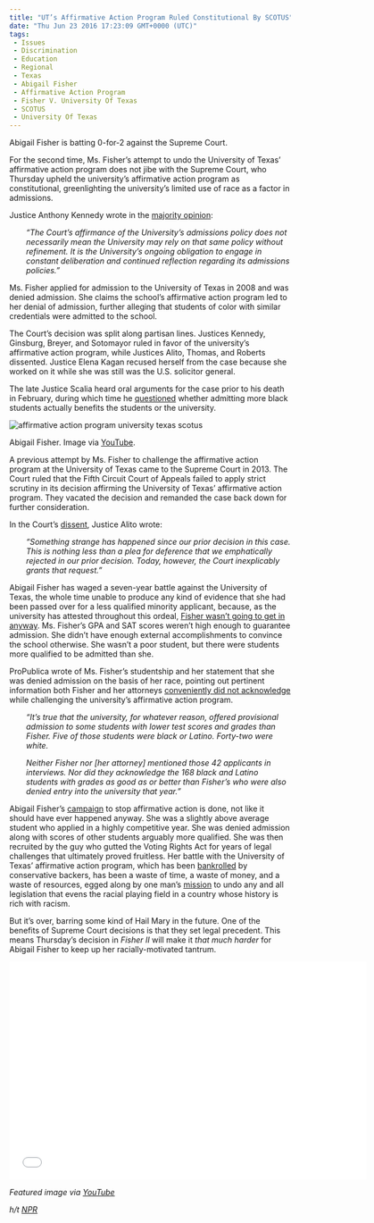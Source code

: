 ```yaml
---
title: "UT’s Affirmative Action Program Ruled Constitutional By SCOTUS"
date: "Thu Jun 23 2016 17:23:09 GMT+0000 (UTC)"
tags: 
 - Issues
 - Discrimination
 - Education
 - Regional
 - Texas
 - Abigail Fisher
 - Affirmative Action Program
 - Fisher V. University Of Texas
 - SCOTUS
 - University Of Texas
---
```

<p>Abigail Fisher is batting 0-for-2 against the Supreme Court.</p><p><!-- Quick Adsense WordPress Plugin: http://quicksense.net/ --></p><p>For the second time, Ms. Fisher&#x2019;s attempt to undo the University of Texas&#x2019; affirmative action program does not jibe with the Supreme Court, who Thursday upheld the university&#x2019;s affirmative action program as constitutional, greenlighting the university&#x2019;s limited use of race as a factor in admissions.</p><p>Justice Anthony Kennedy wrote in the <a href="http://www.supremecourt.gov/opinions/15pdf/14-981_4g15.pdf" onclick="__gaTracker(&apos;send&apos;, &apos;pageview&apos;, &apos;http://www.supremecourt.gov/opinions/15pdf/14-981_4g15.pdf&apos;);">majority opinion</a>:</p><p style="padding-left: 30px"><em>&#x201C;The Court&#x2019;s affirmance of the University&#x2019;s admissions policy does not necessarily mean the University may rely on that same policy without refinement. It is the University&#x2019;s ongoing obligation to engage in constant deliberation and continued reflection regarding its admissions policies.&#x201D;</em></p><p>Ms. Fisher applied for admission to the University of Texas in 2008 and was denied admission. She claims the school&#x2019;s affirmative action program led to her denial of admission, further alleging that students of color with similar credentials were admitted to the school.</p><p>The Court&#x2019;s decision was split along partisan lines. Justices Kennedy, Ginsburg, Breyer, and Sotomayor ruled in favor of the university&#x2019;s affirmative action program, while Justices Alito, Thomas, and Roberts dissented. Justice Elena Kagan recused herself from the case because she worked on it while she was still was the U.S. solicitor general.</p><p>The late Justice Scalia heard oral arguments for the case prior to his death in February, during which time he <a href="http://www.latimes.com/local/education/la-na-black-ut-students-20151213-story.html" onclick="__gaTracker(&apos;send&apos;, &apos;event&apos;, &apos;outbound-article&apos;, &apos;http://www.latimes.com/local/education/la-na-black-ut-students-20151213-story.html&apos;, &apos;questioned&apos;);">questioned</a> whether&#xA0;admitting more black students actually benefits the students or the university.</p><div id="attachment_138784" style="width: 520px" class="wp-caption aligncenter"><img class="size-full wp-image-138784" src="//i0.wp.com/cdn.liberalamerica.org/wp-content/uploads/2016/06/abigailfisher1.jpg?resize=510%2C343" alt="affirmative action program university texas scotus" srcset="//i0.wp.com/cdn.liberalamerica.org/wp-content/uploads/2016/06/abigailfisher1.jpg?resize=510%2C343 510w, //i0.wp.com/cdn.liberalamerica.org/wp-content/uploads/2016/06/abigailfisher1.jpg?resize=510%2C343 64w, //i0.wp.com/cdn.liberalamerica.org/wp-content/uploads/2016/06/abigailfisher1.jpg?resize=510%2C343 350w, //i0.wp.com/cdn.liberalamerica.org/wp-content/uploads/2016/06/abigailfisher1.jpg?resize=510%2C343 150w, //i0.wp.com/cdn.liberalamerica.org/wp-content/uploads/2016/06/abigailfisher1.jpg?resize=510%2C343 200w" sizes="(max-width: 510px) 100vw, 510px" data-recalc-dims="1">
<p class="wp-caption-text">Abigail Fisher. Image via <a href="https://www.youtube.com/watch?v=23VDkyygWSg" onclick="__gaTracker(&apos;send&apos;, &apos;event&apos;, &apos;outbound-article&apos;, &apos;https://www.youtube.com/watch?v=23VDkyygWSg&apos;, &apos;YouTube&apos;);">YouTube</a>.</p>
</div><p>A previous attempt by Ms. Fisher to challenge the affirmative action program at the University of Texas came to the Supreme Court in 2013. The Court ruled that the Fifth Circuit Court of Appeals failed to apply strict scrutiny in its decision affirming the University of Texas&#x2019; affirmative action program. They vacated the decision and remanded the case back down for further consideration.</p><p>In the Court&#x2019;s <a href="http://www.supremecourt.gov/opinions/15pdf/14-981_4g15.pdf" onclick="__gaTracker(&apos;send&apos;, &apos;pageview&apos;, &apos;http://www.supremecourt.gov/opinions/15pdf/14-981_4g15.pdf&apos;);">dissent</a>, Justice Alito wrote:</p><p style="padding-left: 30px"><em>&#x201C;Something strange has happened since our prior decision in this case. This is nothing less than a plea for deference that we emphatically rejected in our prior decision. Today, however, the Court inexplicably grants that request.&#x201D;</em></p><p>Abigail Fisher has waged a seven-year battle against the University of Texas, the whole time unable to produce any kind of evidence that she had been passed over for a less qualified minority applicant, because, as the university has attested throughout this ordeal, <a href="http://www.salon.com/2015/12/09/abigail_fisher_deserves_an_f_for_her_race_baiting_supreme_court_case_aimed_at_boosting_subpar_white_students/" onclick="__gaTracker(&apos;send&apos;, &apos;event&apos;, &apos;outbound-article&apos;, &apos;http://www.salon.com/2015/12/09/abigail_fisher_deserves_an_f_for_her_race_baiting_supreme_court_case_aimed_at_boosting_subpar_white_students/&apos;, &apos;Fisher wasn\&apos;t going to get in anyway&apos;);">Fisher wasn&#x2019;t going to get in anyway</a>. Ms. Fisher&#x2019;s GPA and SAT scores weren&#x2019;t high enough to guarantee admission. She didn&#x2019;t have enough external accomplishments to convince the school otherwise. She wasn&#x2019;t a poor student, but there were students more qualified to be admitted than she.</p><p>ProPublica wrote of Ms. Fisher&#x2019;s studentship and her statement that she was denied admission on the basis of her race, pointing out pertinent information both Fisher and her attorneys <a href="https://www.propublica.org/article/a-colorblind-constitution-what-abigail-fishers-affirmative-action-case-is-r" onclick="__gaTracker(&apos;send&apos;, &apos;event&apos;, &apos;outbound-article&apos;, &apos;https://www.propublica.org/article/a-colorblind-constitution-what-abigail-fishers-affirmative-action-case-is-r&apos;, &apos;conveniently did not acknowledge&apos;);">conveniently did not acknowledge</a> while challenging the university&#x2019;s affirmative action program.</p><p style="padding-left: 30px"><em>&#x201C;It&#x2019;s true that the university, for whatever reason, offered provisional admission to some students with lower test scores and grades than Fisher. Five of those students were black or Latino. Forty-two were white.</em></p><p style="padding-left: 30px"><em>Neither Fisher nor [her attorney] mentioned those 42 applicants in interviews. Nor did they acknowledge the 168 black and Latino students with grades as good as or better than Fisher&#x2019;s who were also denied entry into the university that year.&#x201D;</em></p><p>Abigail Fisher&#x2019;s <a href="http://www.huffingtonpost.com/entry/abigail-fisher-5-things-to-know_us_56719717e4b0dfd4bcc026a4" onclick="__gaTracker(&apos;send&apos;, &apos;event&apos;, &apos;outbound-article&apos;, &apos;http://www.huffingtonpost.com/entry/abigail-fisher-5-things-to-know_us_56719717e4b0dfd4bcc026a4&apos;, &apos;campaign&apos;);">campaign</a> to stop affirmative action is done, not like it should have ever happened anyway. She was a slightly above average student who applied in a highly competitive year. She was denied admission along with scores of other students arguably more qualified. She was then recruited by the guy who gutted the Voting Rights Act for years of legal challenges that ultimately proved fruitless. Her battle with the University of Texas&#x2019; affirmative action program, which has been <a href="http://www.reuters.com/article/us-usa-court-casemaker-idUSBRE8B30V220121204" onclick="__gaTracker(&apos;send&apos;, &apos;event&apos;, &apos;outbound-article&apos;, &apos;http://www.reuters.com/article/us-usa-court-casemaker-idUSBRE8B30V220121204&apos;, &apos;bankrolled&apos;);">bankrolled</a> by conservative backers, has been a waste of time, a waste of money, and a waste of resources, egged along by one man&#x2019;s <a href="https://www.projectonfairrepresentation.org/" onclick="__gaTracker(&apos;send&apos;, &apos;event&apos;, &apos;outbound-article&apos;, &apos;https://www.projectonfairrepresentation.org/&apos;, &apos;mission&apos;);">mission</a> to undo any and all legislation that evens the racial playing field in a country whose history is rich with racism.</p><p><!-- Quick Adsense WordPress Plugin: http://quicksense.net/ --></p><p>But it&#x2019;s over, barring some kind of Hail Mary in the future. One of the benefits of Supreme Court decisions is that they set legal precedent. This means Thursday&#x2019;s decision in&#xA0;<em>Fisher II&#xA0;</em>will make it&#xA0;<em>that much harder&#xA0;</em>for Abigail Fisher to keep up her racially-motivated tantrum.</p><p><span class="embed-youtube" style="text-align:center; display: block;"><iframe class="youtube-player" type="text/html" width="640" height="390" src="//www.youtube.com/embed/FY8U-AjIIX8?version=3&amp;rel=1&amp;fs=1&amp;autohide=2&amp;showsearch=0&amp;showinfo=1&amp;iv_load_policy=1&amp;wmode=transparent" allowfullscreen="true" style="border:0;"></iframe></span></p><p><em>Featured image via <a href="https://www.youtube.com/watch?v=AtMBOhnQ2Dc" onclick="__gaTracker(&apos;send&apos;, &apos;event&apos;, &apos;outbound-article&apos;, &apos;https://www.youtube.com/watch?v=AtMBOhnQ2Dc&apos;, &apos;YouTube&apos;);">YouTube</a></em></p><p><em>h/t <a href="http://www.npr.org/sections/thetwo-way/2016/06/23/483228011/supreme-court-upholds-university-of-texas-affirmative-action-program" onclick="__gaTracker(&apos;send&apos;, &apos;event&apos;, &apos;outbound-article&apos;, &apos;http://www.npr.org/sections/thetwo-way/2016/06/23/483228011/supreme-court-upholds-university-of-texas-affirmative-action-program&apos;, &apos;NPR&apos;);">NPR</a></em></p><div style="font-size:0px;height:0px;line-height:0px;margin:0;padding:0;clear:both"></div>